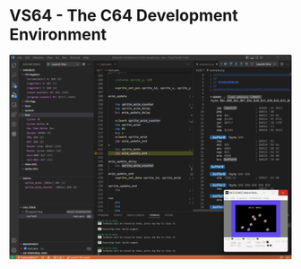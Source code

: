 # VS64 - The C64 Development Environment []()

<p align="center">
  <img src="./welcome.png" />
</p>
